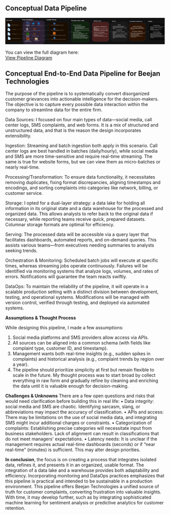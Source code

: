 ## Conceptual Data Pipeline

![Pipeline Diagram](conceptual_pipeline.drawio.png)

You can view the full diagram here:  
[View Pipeline Diagram](https://viewer.diagrams.net/index.html?tags=%7B%7D&lightbox=1&highlight=0000ff&edit=_blank&layers=1&nav=1&title=conceptual_pipeline.drawio#R%3Cmxfile%3E%3Cdiagram%20id%3D%22conceptual%22%20name%3D%22Conceptual%20Data%20Pipeline%22%3E7T3ZduK4tt9yH1ir6gGWB2z...)

## Conceptual End-to-End Data Pipeline for Beejan Technologies

The purpose of the pipeline is to systematically convert disorganized customer grievances into actionable intelligence for the decision-makers. The objective is to capture every possible data interaction within the company to streamline data for the entire firm.

Data Sources: I focused on four main types of data—social media, call center logs, SMS complaints, and web forms. It is a mix of structured and unstructured data, and that is the reason the design incorporates extensibility.

Ingestion: Streaming and batch ingestion both apply in this scenario. Call center logs are best handled in batches (daily/hourly), while social media and SMS are more time-sensitive and require real-time streaming. The same is true for website forms, but we can view them as micro-batches or nearly real-time.

Processing/Transformation: To ensure data functionality, it necessitates removing duplicates, fixing format discrepancies, aligning timestamps and encodings, and sorting complaints into categories like network, billing, or customer service.

Storage: I opted for a dual-layer strategy: a data lake for holding all information in its original state and a data warehouse for the processed and organized data. This allows analysts to refer back to the original data if necessary, while reporting teams receive quick, prepared datasets. Columnar storage formats are optimal for efficiency.

Serving: The processed data will be accessible via a query layer that facilitates dashboards, automated reports, and on-demand queries. This assists various teams—from executives needing summaries to analysts seeking trends.

Orchestration & Monitoring: Scheduled batch jobs will execute at specific times, whereas streaming jobs operate continuously. Failures will be identified via monitoring systems that analyze logs, volumes, and rates of errors. Notifications will guarantee the team reacts swiftly.

DataOps: To maintain the reliability of the pipeline, it will operate in a scalable production setting with a distinct division between development, testing, and operational systems. Modifications will be managed with version control, verified through testing, and deployed via automated systems.

**Assumptions & Thought Process**

While designing this pipeline, I made a few assumptions:
1.	Social media platforms and SMS providers allow access via APIs.
2.	All sources can be aligned into a common schema (with fields like complaint type, customer ID, and timestamp).
3.	Management wants both real-time insights (e.g., sudden spikes in complaints) and historical analysis (e.g., complaint trends by region over a year).
4.	The pipeline should prioritize simplicity at first but remain flexible to scale in the future.
My thought process was to start broad by collect everything in raw form and gradually refine by cleaning and enriching the data until it is valuable enough for decision-making.

**Challenges & Unknowns**
There are a few open questions and risks that would need clarification before building this in real life:
•	Data integrity: social media and SMS are chaotic. Identifying sarcasm, slang, or abbreviations may impact the accuracy of classification.
•	APIs and access: There may be limitations on the use of social media data, and integrating SMS might incur additional charges or constraints.
•	Categorization of complaints: Establishing precise categories will necessitate input from business stakeholders. Lack of alignment can result in classifications that do not meet managers' expectations.
•	Latency needs: It is unclear if the management requires actual real-time dashboards (seconds) or if “near real-time” (minutes) is sufficient. This may alter design priorities.

**In conclusion**, the focus is on creating a process that integrates isolated data, refines it, and presents it in an organized, usable format. The integration of a data lake and a warehouse provides both adaptability and efficiency. Incorporating monitoring and DataOps practices emphasizes that this pipeline is practical and intended to be sustainable in a production environment.
This pipeline offers Beejan Technologies a unified source of truth for customer complaints, converting frustration into valuable insights. With time, it may develop further, such as by integrating sophisticated machine learning for sentiment analysis or predictive analytics for customer retention.
